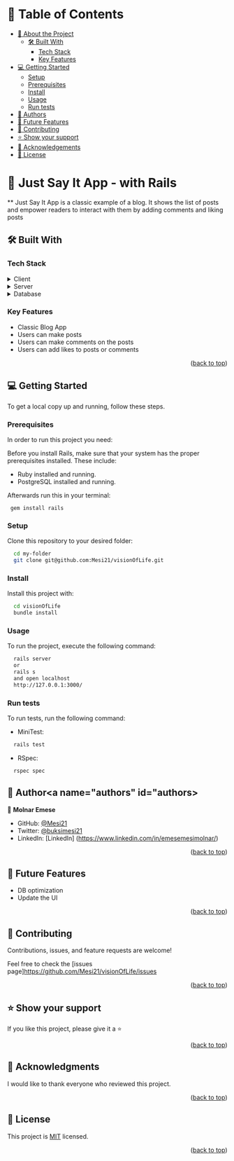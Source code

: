<a name="readme-top"></a>

# 📗 Table of Contents

- [📖 About the Project](#about-project)
  - [🛠 Built With](#built-with)
    - [Tech Stack](#tech-stack)
    - [Key Features](#key-features)
  <!-- - [🚀 Live Demo](#live-demo) -->
- [💻 Getting Started](#getting-started)
  - [Setup](#setup)
  - [Prerequisites](#prerequisites)
  - [Install](#install)
  - [Usage](#usage)
  - [Run tests](#run-tests)
  <!-- - [Deployment](#triangular_flag_on_post-deployment) -->
- [👥 Authors](#authors)
- [🔭 Future Features](#future-features)
- [🤝 Contributing](#contributing)
- [⭐️ Show your support](#support)
- [🙏 Acknowledgements](#acknowledgements)
- [📝 License](#license)


# 📖 Just Say It App - with Rails <a name="about-project"></a>

** Just Say It App is a classic example of a blog. It shows the list of posts and empower readers to interact with them by adding comments and liking posts

## 🛠 Built With <a name="built-with"></a>

### Tech Stack <a name="tech-stack"></a>

<details>
  <summary>Client</summary>
  <ul>
    <li><a href="https://www.ruby-lang.org/en/">Ruby</a></li>
  </ul>
</details>

<details>
  <summary>Server</summary>
  <ul>
    <li><a href="https://rubyonrails.org/">Ruby on Rails</a></li>
  </ul>
</details>

<details>
<summary>Database</summary>
  <ul>
    <li><a href="https://www.postgresql.org/">PostgreSQL</a></li>
  </ul>
</details>

### Key Features <a name="key-features"></a>

- Classic Blog App
- Users can make posts
- Users can make comments on the posts
- Users can add likes to posts or comments

<p align="right">(<a href="#readme-top">back to top</a>)</p>

<!-- LIVE DEMO 

## 🚀 Live Demo <a name="live-demo"></a>

> Add a link to your deployed project.

- [Live Demo Link](https://google.com)


<p align="right">(<a href="#readme-top">back to top</a>)</p>

-->

## 💻 Getting Started <a name="getting-started"></a>

To get a local copy up and running, follow these steps.

### Prerequisites

In order to run this project you need:

Before you install Rails, make sure that your system has the proper prerequisites installed. These include:

- Ruby installed and running.
- PostgreSQL installed and running.

Afterwards run this in your terminal:
```
 gem install rails
```


### Setup

Clone this repository to your desired folder:

```sh
  cd my-folder
  git clone git@github.com:Mesi21/visionOfLife.git
```

### Install

Install this project with:

```sh
  cd visionOfLife
  bundle install
```


### Usage

To run the project, execute the following command:

```sh
  rails server
  or
  rails s
  and open localhost
  http://127.0.0.1:3000/
```

### Run tests

To run tests, run the following command:

- MiniTest:
```sh
  rails test
```
- RSpec:
```sh
  rspec spec
```

## 👥 Author<a name="authors" id="authors></a>

👤 **Molnar Emese**
  - GitHub: [@Mesi21](https://github.com/Mesi21)
  - Twitter: [@buksimesi21](https://twitter.com/buksimesi21)  
  - LinkedIn: [LinkedIn] (https://www.linkedin.com/in/emesemesimolnar/)


<p align="right">(<a href="#readme-top">back to top</a>)</p>

## 🔭 Future Features <a name="future-features"></a>

- DB optimization
- Update the UI

<p align="right">(<a href="#readme-top">back to top</a>)</p>


## 🤝 Contributing <a name="contributing"></a>

Contributions, issues, and feature requests are welcome!

Feel free to check the [issues page]https://github.com/Mesi21/visionOfLife/issues

<p align="right">(<a href="#readme-top">back to top</a>)</p>

## ⭐️ Show your support <a name="support"></a>


If you like this project, please give it a :star: 

<p align="right">(<a href="#readme-top">back to top</a>)</p>


## 🙏 Acknowledgments <a name="acknowledgements"></a>

I would like to thank everyone who reviewed this project.

<p align="right">(<a href="#readme-top">back to top</a>)</p>


## 📝 License <a name="license"></a>

This project is [MIT](license.txt) licensed.

<p align="right">(<a href="#readme-top">back to top</a>)</p>
 